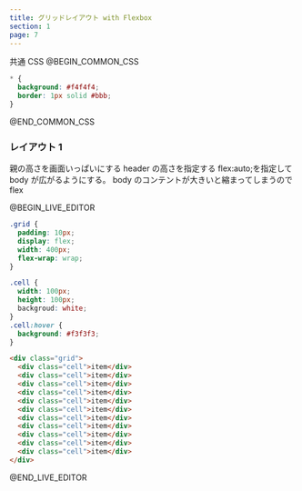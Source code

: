 ```yaml
---
title: グリッドレイアウト with Flexbox
section: 1
page: 7
---
```


共通 CSS
@BEGIN_COMMON_CSS

```css
* {
  background: #f4f4f4;
  border: 1px solid #bbb;
}
```

@END_COMMON_CSS

### レイアウト 1

親の高さを画面いっぱいにする
header の高さを指定する
flex:auto;を指定して body が広がるようにする。
body のコンテントが大きいと縮まってしまうので flex

@BEGIN_LIVE_EDITOR

```css
.grid {
  padding: 10px;
  display: flex;
  width: 400px;
  flex-wrap: wrap;
}

.cell {
  width: 100px;
  height: 100px;
  backgroud: white;
}
.cell:hover {
  background: #f3f3f3;
}
```

```html
<div class="grid">
  <div class="cell">item</div>
  <div class="cell">item</div>
  <div class="cell">item</div>
  <div class="cell">item</div>
  <div class="cell">item</div>
  <div class="cell">item</div>
  <div class="cell">item</div>
  <div class="cell">item</div>
  <div class="cell">item</div>
  <div class="cell">item</div>
  <div class="cell">item</div>
</div>
```

@END_LIVE_EDITOR
